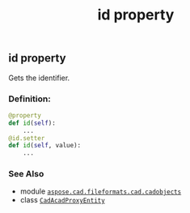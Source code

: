 ﻿---
title: id property
second_title: Aspose.CAD for Python via .NET API References
description: 
type: docs
weight: 300
url: /python-net/aspose.cad.fileformats.cad.cadobjects/cadacadproxyentity/id/
is_root: false
---

## id property


Gets the identifier.
### Definition:
```python
@property
def id(self):
    ...
@id.setter
def id(self, value):
    ...
```

### See Also
* module [`aspose.cad.fileformats.cad.cadobjects`](../../)
* class [`CadAcadProxyEntity`](/cad/python-net/aspose.cad.fileformats.cad.cadobjects/cadacadproxyentity)
